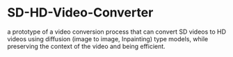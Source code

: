 # SD-HD-Video-Converter
a prototype of a video conversion process that can convert SD videos to HD videos using diffusion (image to image, Inpainting) type models, while preserving the context of the video and being efficient.

